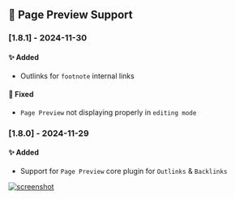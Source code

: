 ## 🫣 Page Preview Support

### [1.8.1] - 2024-11-30
#### ✨ Added
- Outlinks for `footnote` internal links

#### 🐛 Fixed
- `Page Preview` not displaying properly in `editing mode`

### [1.8.0] - 2024-11-29
#### ✨ Added
- Support for `Page Preview` core plugin for `Outlinks` & `Backlinks`

[![screenshot](https://raw.githubusercontent.com/jparkerweb/rich-foot/refs/heads/main/img/releases/rich-foot-v1.8.0.jpg)](https://raw.githubusercontent.com/jparkerweb/rich-foot/refs/heads/main/img/releases/rich-foot-v1.8.0.jpg)